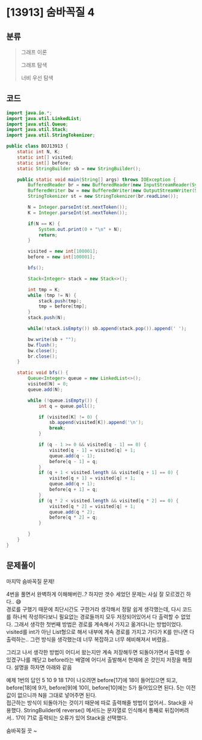 # [13913] 숨바꼭질 4

## 분류
> 그래프 이론
> 
> 그래프 탐색
>
> 너비 우선 탐색


## 코드
```java
import java.io.*;
import java.util.LinkedList;
import java.util.Queue;
import java.util.Stack;
import java.util.StringTokenizer;

public class BOJ13913 {
    static int N, K;
    static int[] visited;
    static int[] before;
    static StringBuilder sb = new StringBuilder();

    public static void main(String[] args) throws IOException {
        BufferedReader br = new BufferedReader(new InputStreamReader(System.in));
        BufferedWriter bw = new BufferedWriter(new OutputStreamWriter(System.out));
        StringTokenizer st = new StringTokenizer(br.readLine());

        N = Integer.parseInt(st.nextToken());
        K = Integer.parseInt(st.nextToken());

        if(N == K) {
            System.out.print(0 + "\n" + N);
            return;
        }

        visited = new int[100001];
        before = new int[100001];

        bfs();

        Stack<Integer> stack = new Stack<>();

        int tmp = K;
        while (tmp != N) {
            stack.push(tmp);
            tmp = before[tmp];
        }
        stack.push(N);

        while(!stack.isEmpty()) sb.append(stack.pop()).append(' ');

        bw.write(sb + "");
        bw.flush();
        bw.close();
        br.close();
    }

    static void bfs() {
        Queue<Integer> queue = new LinkedList<>();
        visited[N] = 0;
        queue.add(N);

        while (!queue.isEmpty()) {
            int q = queue.poll();

            if (visited[K] != 0) {
                sb.append(visited[K]).append('\n');
                break;
            }

            if (q - 1 >= 0 && visited[q - 1] == 0) {
                visited[q - 1] = visited[q] + 1;
                queue.add(q - 1);
                before[q - 1] = q;
            }
            if (q + 1 < visited.length && visited[q + 1] == 0) {
                visited[q + 1] = visited[q] + 1;
                queue.add(q + 1);
                before[q + 1] = q;
            }
            if (q * 2 < visited.length && visited[q * 2] == 0) {
                visited[q * 2] = visited[q] + 1;
                queue.add(q * 2);
                before[q * 2] = q;
            }

        }
    }
}
```

## 문제풀이

마지막 숨바꼭질 문제!

4번을 풀면서 완벽하게 이해해버린..? 하지만 갯수 세었던 문제는 사실 잘 모르겠긴 하다.. 😅  
경로를 구했기 때문에 최단시간도 구한거라 생각해서 정말 쉽게 생각했는데, 다시 코드를 하나씩 작성하다보니 필요없는 경로들까지 모두 저장되어있어서 다 출력할 수 없었다. 그래서 생각한 첫번째 방법은 경로를 계속해서 가지고 옮겨다니는 방법이었다. visited를 int가 아닌 List형으로 해서 내부에 계속 경로를 가지고 가다가 K를 만나면 다 출력하는.. 그런 방식을 생각했는데 너무 복잡하고 너무 헤비해져서 버렸음..  

그리고 나서 생각한 방법이 어디서 왔는지만 계속 저장해두면 되돌아가면서 출력할 수 있겠구나를 깨닫고 before라는 배열에 어디서 출발해서 현재에 온 것인지 저장을 해줬다. 설명을 하자면 아래와 같음

예제 1번의 답인 5 10 9 18 17이 나오려면 before[17]에 18이 들어있으면 되고, before[18]에 9가, before[9]에 10이, before[10]에는 5가 들어있으면 된다. 5는 이전 값이 없으니까 N을 그대로 넣어주면 된다.  
접근하는 방식이 되돌아가는 것이기 때문에 따로 출력해줄 방법이 없어서.. Stack을 사용했다. StringBuilder에 reverse() 메서드는 문자열로 인식해서 통째로 뒤집어버려서.. 17이 71로 출력되는 오류가 있어 Stack을 선택했다.  

숨바꼭질 끗 ~
